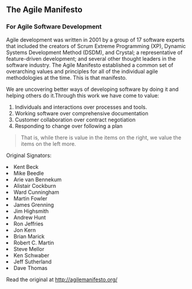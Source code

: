## The Agile Manifesto 
### For Agile Software Development

Agile development was written in 2001 by a group of 17 software experts that included the creators of Scrum Extreme Programming (XP), Dynamic Systems Development Method (DSDM), and Crystal; a representative of feature-driven development; and several other thought leaders in the software industry. The Agile Manifesto established a common set of overarching values and principles for all of the individual agile methodologies at the time. This is that manifesto.

We are uncovering better ways of developing software by doing it and helping others do it.Through this work we have come to value:

1. Individuals and interactions over processes and tools.
2. Working software over comprehensive documentation
3. Customer collaboration over contract negotiation
4. Responding to change over following a plan

> That is, while there is value in the items on the right, we value the items on the left more.



Original Signators: 
<li>Kent Beck
<li>Mike Beedle
<li>Arie van Bennekum
<li>Alistair Cockburn
<li>Ward Cunningham
<li>Martin Fowler
<li>James Grenning
<li>Jim Highsmith
<li>Andrew Hunt
<li>Ron Jeffries
<li>Jon Kern
<li>Brian Marick
<li>Robert C. Martin
<li>Steve Mellor
<li>Ken Schwaber
<li>Jeff Sutherland
<li>Dave Thomas

Read the original at http://agilemanifesto.org/
